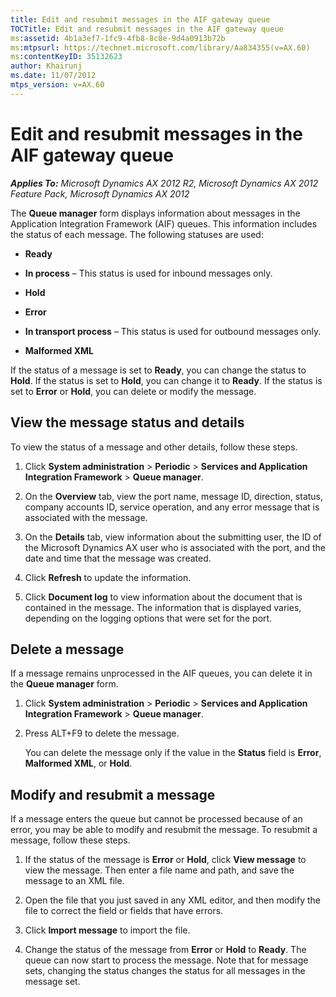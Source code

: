 ```yaml
---
title: Edit and resubmit messages in the AIF gateway queue
TOCTitle: Edit and resubmit messages in the AIF gateway queue
ms:assetid: 4b1a3ef7-1fc9-4fb8-8c8e-9d4a0913b72b
ms:mtpsurl: https://technet.microsoft.com/library/Aa834355(v=AX.60)
ms:contentKeyID: 35132623
author: Khairunj
ms.date: 11/07/2012
mtps_version: v=AX.60
---
```


# Edit and resubmit messages in the AIF gateway queue 


_**Applies To:** Microsoft Dynamics AX 2012 R2, Microsoft Dynamics AX 2012 Feature Pack, Microsoft Dynamics AX 2012_

The **Queue manager** form displays information about messages in the Application Integration Framework (AIF) queues. This information includes the status of each message. The following statuses are used:

  - **Ready**

  - **In process** – This status is used for inbound messages only.

  - **Hold**

  - **Error**

  - **In transport process** – This status is used for outbound messages only.

  - **Malformed XML**

If the status of a message is set to **Ready**, you can change the status to **Hold**. If the status is set to **Hold**, you can change it to **Ready**. If the status is set to **Error** or **Hold**, you can delete or modify the message.

## View the message status and details

To view the status of a message and other details, follow these steps.

1.  Click **System administration** \> **Periodic** \> **Services and Application Integration Framework** \> **Queue manager**.

2.  On the **Overview** tab, view the port name, message ID, direction, status, company accounts ID, service operation, and any error message that is associated with the message.

3.  On the **Details** tab, view information about the submitting user, the ID of the Microsoft Dynamics AX user who is associated with the port, and the date and time that the message was created.

4.  Click **Refresh** to update the information.

5.  Click **Document log** to view information about the document that is contained in the message. The information that is displayed varies, depending on the logging options that were set for the port.

## Delete a message

If a message remains unprocessed in the AIF queues, you can delete it in the **Queue manager** form.

1.  Click **System administration** \> **Periodic** \> **Services and Application Integration Framework** \> **Queue manager**.

2.  Press ALT+F9 to delete the message.
    
    You can delete the message only if the value in the **Status** field is **Error**, **Malformed XML**, or **Hold**.

## Modify and resubmit a message

If a message enters the queue but cannot be processed because of an error, you may be able to modify and resubmit the message. To resubmit a message, follow these steps.

1.  If the status of the message is **Error** or **Hold**, click **View message** to view the message. Then enter a file name and path, and save the message to an XML file.

2.  Open the file that you just saved in any XML editor, and then modify the file to correct the field or fields that have errors.

3.  Click **Import message** to import the file.

4.  Change the status of the message from **Error** or **Hold** to **Ready**. The queue can now start to process the message. Note that for message sets, changing the status changes the status for all messages in the message set.

